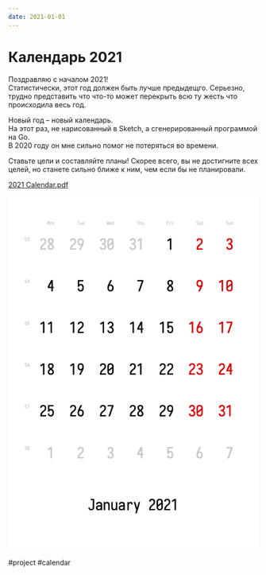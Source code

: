 ```yaml
---
date: 2021-01-01
---
```


# Календарь 2021

Поздравляю с началом 2021!  
Статистически, этот год должен быть лучше предыдещго. Серьезно, трудно представить что что-то может перекрыть всю ту жесть что происходила весь год.

Новый год – новый календарь.  
На этот раз, не нарисованный в Sketch, а сгенерированный программой на Go.  
В 2020 году он мне сильно помог не потеряться во времени.

Ставьте цели и составляйте планы! Скорее всего, вы не достигните всех целей, но станете сильно ближе к ним, чем если бы не планировали.

<a href="calendar.pdf" download="2021 Calendar.pdf">2021 Calendar.pdf</a>

![Кадендарь](../2021/calendar.png "Календарь")

#project #calendar
